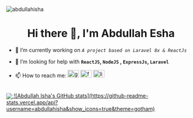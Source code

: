 <link rel="stylesheet" href="https://cdn.jsdelivr.net/gh/devicons/devicon@v2.11.0/devicon.min.css">

<p> <img src="https://komarev.com/ghpvc/?username=abdullahisha&show_icons=true&theme=gotham" alt="abdullahisha" /> </p>

<h1 align="center">Hi there 👋, I'm Abdullah Esha</h1>

- 🔭 I’m currently working on *`A project based on Laravel 8x & ReactJs`*

- 🤔 I’m looking for help with **`ReactJS`, `NodeJS` , `ExpressJs`, `Laravel`**

- 📫 How to reach me: <a href="mailto:shahariaresha@gmail.com"><img src="https://upload.wikimedia.org/wikipedia/commons/7/7e/Gmail_icon_%282020%29.svg" alt="gmail" width="30" height="20"></a> <a href="https://www.facebook.com/shahriar.isha"><img src="https://cdn.worldvectorlogo.com/logos/facebook-3.svg" alt="facebook" width="30" height="20"></a> <a href="https://www.linkedin.com/in/abdullah-esha-b49ba0175/"><img src="https://cdn.worldvectorlogo.com/logos/linkedin-icon-2.svg" alt="linkedin" width="30" height="20"></a>

<br>
<tr>
   <td>
     <a href="https://github.com/abdullahisha">
       <img align="center" src="https://github-readme-stats.vercel.app/api/top-langs/?username=abdullahisha&show_icons=true&theme=gotham" />
     </a>
   </td>
   <td>
     <a href="https://github.com/abdullahisha">
       ![Abdullah Isha's GitHub stats](https://github-readme-stats.vercel.app/api?username=abdullahisha&show_icons=true&theme=gotham)
     </a>
  </td>
</tr>

